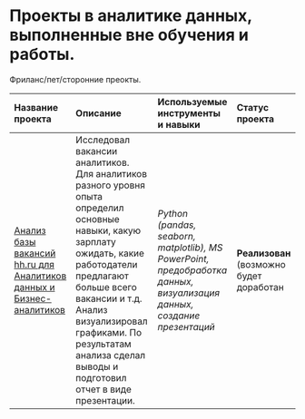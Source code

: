 # Проекты в аналитике данных, выполненные вне обучения и работы.

Фриланс/пет/сторонние преокты.

| Название проекта | Описание | Используемые инструменты и навыки | Статус проекта | 
| :---------------------- | :---------------------- | :---------------------- | :---------------------- |
| [Анализ базы вакансий hh.ru для Аналитиков данных и Бизнес-аналитиков](hh_proj) | Исследовал вакансии аналитиков. Для аналитиков разного уровня опыта определил основные навыки, какую зарплату ожидать, какие работодатели предлагают больше всего вакансии и т.д. Анализ визуализировал графиками. По результатам анализа сделал выводы и подготовил отчет в виде презентации. | *Python (pandas, seaborn, matplotlib), MS PowerPoint, предобработка данных, визуализация данных, создание презентаций*| **Реализован** (возможно будет доработан|
